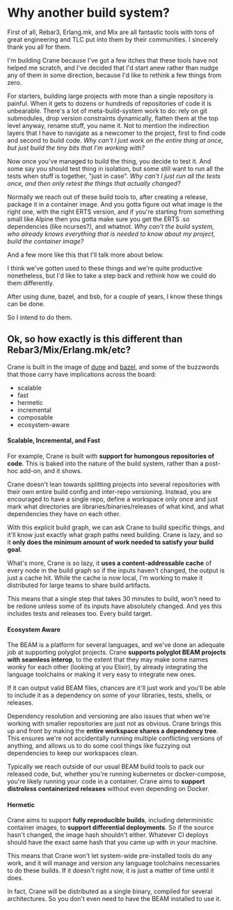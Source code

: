 # Why another build system?

First of all, Rebar3, Erlang.mk, and Mix are all fantastic tools with tons of
great engineering and TLC put into them by their communities. I sincerely thank
you all for them.

I'm building Crane because I've got a few itches that these tools have not
helped me scratch, and I've decided that I'd start anew rather than nudge any
of them in some direction, because I'd like to rethink a few things from zero.

For starters, building large projects with more than a single repository is
painful. When it gets to dozens or hundreds of repositories of code it is
unbearable. There's a lot of meta-build-system work to do: rely on git
submodules, drop version constraints dynamically, flatten them at the top level
anyway, rename stuff, you name it. Not to mention the indirection layers that I
have to navigate as a newcomer to the project, first to find code and second to
build code. _Why can't I just work on the entire thing at once, but just build
the tiny bits that I'm working with?_

Now once you've managed to build the thing, you decide to test it. And some say
you should test thing in isolation, but some still want to run all the tests
when stuff is together, "just in case". _Why can't I just run all the tests
once, and then only retest the things that actually changed?_

Normally we reach out of these build tools to, after creating a release,
package it in a container image. And you gotta figure out what image is the
right one, with the right ERTS version, and if you're starting from something
small like Alpine then you gotta make sure you get the ERTS .so dependencies
(like ncurses?), and whatnot. _Why can't the build system, who already knows
everything that is needed to know about my project, build the container image?_

And a few more like this that I'll talk more about below.

I think we've gotten used to these things and we're quite productive
nonetheless, but I'd like to take a step back and rethink how we could do them
differently.

After using dune, bazel, and bsb, for a couple of years, I know these things
can be done.

So I intend to do them.

## Ok, so how exactly is this different than Rebar3/Mix/Erlang.mk/etc?

Crane is built in the image of [dune](https://dune.build) and
[bazel](https://bazel.build), and some of the buzzwords that those carry have
implications across the board:

* scalable
* fast
* hermetic
* incremental
* composable
* ecosystem-aware

#### Scalable, Incremental, and Fast

For example, Crane is built with **support for humongous repositories of code**.
This is baked into the nature of the build system, rather than a post-hoc
add-on, and it shows.

Crane doesn't lean towards splitting projects into several repositories with
their own entire build config and inter-repo versioning. Instead, you are
encouraged to have a single repo, define a workspace only once and just mark
what directories are libraries/binaries/releases of what kind, and what
dependencies they have on each other.

With this explicit build graph, we can ask Crane to build specific things, and
it'll know just exactly what graph paths need building. Crane is lazy, and so
it **only does the minimum amount of work needed to satisfy your build goal**.

What's more, Crane is so lazy, it **uses a content-addressable cache** of every
node in the build graph so if the inputs haven't changed, the output is just a
cache hit. While the cache is now local, I'm working to make it distributed for
large teams to share build artifacts.

This means that a single step that takes 30 minutes to build, won't need to be
redone unless some of its inputs have absolutely changed. And yes this includes
tests and releases too. Every build target.

#### Ecosystem Aware

The BEAM is a platform for several languages, and we've done an adequate job at
supporting polyglot projects. Crane **supports polyglot BEAM projects with
seamless interop**, to the extent that they may make some names wonky for each
other (looking at you Elixir), by already integrating the language toolchains
or making it very easy to integrate new ones.

If it can output valid BEAM files, chances are it'll just work and you'll be
able to include it as a dependency on some of your libraries, tests, shells, or
releases.

Dependency resolution and versioning are also issues that when we're working
with smaller repositories are just not as obvious. Crane brings this up and
front by making the **entire workspace shares a dependency tree**. This
ensures we're not accidentally running multiple conflicting versions of
anything, and allows us to do some cool things like fuzzying out dependencies
to keep our workspaces clean.

Typically we reach outside of our usual BEAM build tools to pack our released
code, but, whether you're running kubernetes or docker-compose, you're likely
running your code in a container. Crane aims to **support distroless
containerized releases** without even depending on Docker.

#### Hermetic

Crane aims to support **fully reproducible builds**, including deterministic
container images, to **support differential deployments**. So if the source
hasn't changed, the image hash shouldn't either. Whatever CI deploys should
have the exact same hash that you came up with in your machine.

This means that Crane won't let system-wide pre-installed tools do any work,
and it will manage and version any language toolchains necessaries to do these
builds. If it doesn't right now, it is just a matter of time until it does.

In fact, Crane will be distributed as a single binary, compiled for several
architectures. So you don't even need to have the BEAM installed to use it.

